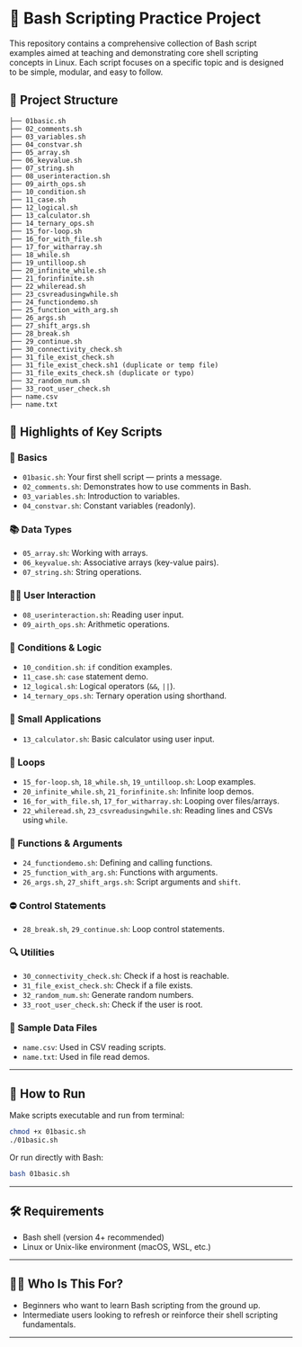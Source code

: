 
# 🐧 Bash Scripting Practice Project

This repository contains a comprehensive collection of Bash script examples aimed at teaching and demonstrating core shell scripting concepts in Linux. Each script focuses on a specific topic and is designed to be simple, modular, and easy to follow.

## 📁 Project Structure


```
├── 01basic.sh
├── 02_comments.sh
├── 03_variables.sh
├── 04_constvar.sh
├── 05_array.sh
├── 06_keyvalue.sh
├── 07_string.sh
├── 08_userinteraction.sh
├── 09_airth_ops.sh
├── 10_condition.sh
├── 11_case.sh
├── 12_logical.sh
├── 13_calculator.sh
├── 14_ternary_ops.sh
├── 15_for-loop.sh
├── 16_for_with_file.sh
├── 17_for_witharray.sh
├── 18_while.sh
├── 19_untilloop.sh
├── 20_infinite_while.sh
├── 21_forinfinite.sh
├── 22_whileread.sh
├── 23_csvreadusingwhile.sh
├── 24_functiondemo.sh
├── 25_function_with_arg.sh
├── 26_args.sh
├── 27_shift_args.sh
├── 28_break.sh
├── 29_continue.sh
├── 30_connectivity_check.sh
├── 31_file_exist_check.sh
├── 31_file_exist_check.sh1 (duplicate or temp file)
├── 31_file_exits_check.sh (duplicate or typo)
├── 32_random_num.sh
├── 33_root_user_check.sh
├── name.csv
├── name.txt
```

## 📌 Highlights of Key Scripts

### 🧱 Basics

* `01basic.sh`: Your first shell script — prints a message.
* `02_comments.sh`: Demonstrates how to use comments in Bash.
* `03_variables.sh`: Introduction to variables.
* `04_constvar.sh`: Constant variables (readonly).

### 📚 Data Types

* `05_array.sh`: Working with arrays.
* `06_keyvalue.sh`: Associative arrays (key-value pairs).
* `07_string.sh`: String operations.

### 🙋‍♂️ User Interaction

* `08_userinteraction.sh`: Reading user input.
* `09_airth_ops.sh`: Arithmetic operations.

### 🧠 Conditions & Logic

* `10_condition.sh`: `if` condition examples.
* `11_case.sh`: `case` statement demo.
* `12_logical.sh`: Logical operators (`&&`, `||`).
* `14_ternary_ops.sh`: Ternary operation using shorthand.

### 🧮 Small Applications

* `13_calculator.sh`: Basic calculator using user input.

### 🔁 Loops

* `15_for-loop.sh`, `18_while.sh`, `19_untilloop.sh`: Loop examples.
* `20_infinite_while.sh`, `21_forinfinite.sh`: Infinite loop demos.
* `16_for_with_file.sh`, `17_for_witharray.sh`: Looping over files/arrays.
* `22_whileread.sh`, `23_csvreadusingwhile.sh`: Reading lines and CSVs using `while`.

### 🔧 Functions & Arguments

* `24_functiondemo.sh`: Defining and calling functions.
* `25_function_with_arg.sh`: Functions with arguments.
* `26_args.sh`, `27_shift_args.sh`: Script arguments and `shift`.

### ⛔ Control Statements

* `28_break.sh`, `29_continue.sh`: Loop control statements.

### 🔍 Utilities

* `30_connectivity_check.sh`: Check if a host is reachable.
* `31_file_exist_check.sh`: Check if a file exists.
* `32_random_num.sh`: Generate random numbers.
* `33_root_user_check.sh`: Check if the user is root.

### 📄 Sample Data Files

* `name.csv`: Used in CSV reading scripts.
* `name.txt`: Used in file read demos.

---

## 🚀 How to Run

Make scripts executable and run from terminal:

```bash
chmod +x 01basic.sh
./01basic.sh
```

Or run directly with Bash:

```bash
bash 01basic.sh
```

---

## 🛠️ Requirements

* Bash shell (version 4+ recommended)
* Linux or Unix-like environment (macOS, WSL, etc.)

---

## 🧑‍🏫 Who Is This For?

* Beginners who want to learn Bash scripting from the ground up.
* Intermediate users looking to refresh or reinforce their shell scripting fundamentals.

---


